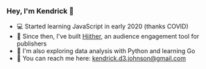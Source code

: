 ### Hey, I'm Kendrick 👋

- 💻 Started learning JavaScript in early 2020 (thanks COVID)
- 💪 Since then, I've built [Hiither](https://hiither.com/), an audience engagement tool for publishers
- 🧪 I'm also exploring data analysis with Python and learning Go
- 📨 You can reach me here: kendrick.d3.johnson@gmail.com
